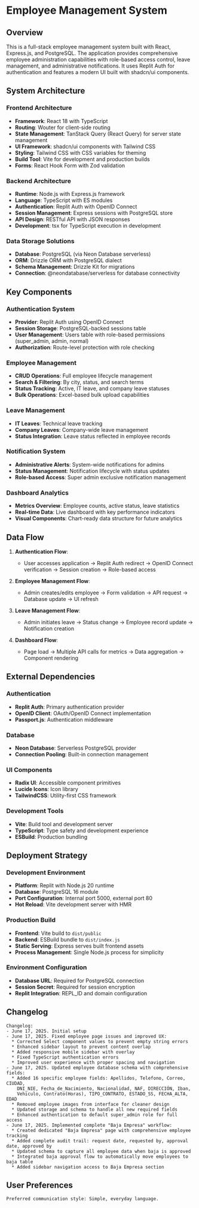 # Employee Management System

## Overview

This is a full-stack employee management system built with React, Express.js, and PostgreSQL. The application provides comprehensive employee administration capabilities with role-based access control, leave management, and administrative notifications. It uses Replit Auth for authentication and features a modern UI built with shadcn/ui components.

## System Architecture

### Frontend Architecture
- **Framework**: React 18 with TypeScript
- **Routing**: Wouter for client-side routing
- **State Management**: TanStack Query (React Query) for server state management
- **UI Framework**: shadcn/ui components with Tailwind CSS
- **Styling**: Tailwind CSS with CSS variables for theming
- **Build Tool**: Vite for development and production builds
- **Forms**: React Hook Form with Zod validation

### Backend Architecture
- **Runtime**: Node.js with Express.js framework
- **Language**: TypeScript with ES modules
- **Authentication**: Replit Auth with OpenID Connect
- **Session Management**: Express sessions with PostgreSQL store
- **API Design**: RESTful API with JSON responses
- **Development**: tsx for TypeScript execution in development

### Data Storage Solutions
- **Database**: PostgreSQL (via Neon Database serverless)
- **ORM**: Drizzle ORM with PostgreSQL dialect
- **Schema Management**: Drizzle Kit for migrations
- **Connection**: @neondatabase/serverless for database connectivity

## Key Components

### Authentication System
- **Provider**: Replit Auth using OpenID Connect
- **Session Storage**: PostgreSQL-backed sessions table
- **User Management**: Users table with role-based permissions (super_admin, admin, normal)
- **Authorization**: Route-level protection with role checking

### Employee Management
- **CRUD Operations**: Full employee lifecycle management
- **Search & Filtering**: By city, status, and search terms
- **Status Tracking**: Active, IT leave, and company leave statuses
- **Bulk Operations**: Excel-based bulk upload capabilities

### Leave Management
- **IT Leaves**: Technical leave tracking
- **Company Leaves**: Company-wide leave management
- **Status Integration**: Leave status reflected in employee records

### Notification System
- **Administrative Alerts**: System-wide notifications for admins
- **Status Management**: Notification lifecycle with status updates
- **Role-based Access**: Super admin exclusive notification management

### Dashboard Analytics
- **Metrics Overview**: Employee counts, active status, leave statistics
- **Real-time Data**: Live dashboard with key performance indicators
- **Visual Components**: Chart-ready data structure for future analytics

## Data Flow

1. **Authentication Flow**:
   - User accesses application → Replit Auth redirect → OpenID Connect verification → Session creation → Role-based access

2. **Employee Management Flow**:
   - Admin creates/edits employee → Form validation → API request → Database update → UI refresh

3. **Leave Management Flow**:
   - Admin initiates leave → Status change → Employee record update → Notification creation

4. **Dashboard Flow**:
   - Page load → Multiple API calls for metrics → Data aggregation → Component rendering

## External Dependencies

### Authentication
- **Replit Auth**: Primary authentication provider
- **OpenID Client**: OAuth/OpenID Connect implementation
- **Passport.js**: Authentication middleware

### Database
- **Neon Database**: Serverless PostgreSQL provider
- **Connection Pooling**: Built-in connection management

### UI Components
- **Radix UI**: Accessible component primitives
- **Lucide Icons**: Icon library
- **TailwindCSS**: Utility-first CSS framework

### Development Tools
- **Vite**: Build tool and development server
- **TypeScript**: Type safety and development experience
- **ESBuild**: Production bundling

## Deployment Strategy

### Development Environment
- **Platform**: Replit with Node.js 20 runtime
- **Database**: PostgreSQL 16 module
- **Port Configuration**: Internal port 5000, external port 80
- **Hot Reload**: Vite development server with HMR

### Production Build
- **Frontend**: Vite build to `dist/public`
- **Backend**: ESBuild bundle to `dist/index.js`
- **Static Serving**: Express serves built frontend assets
- **Process Management**: Single Node.js process for simplicity

### Environment Configuration
- **Database URL**: Required for PostgreSQL connection
- **Session Secret**: Required for session encryption
- **Replit Integration**: REPL_ID and domain configuration

## Changelog

```
Changelog:
- June 17, 2025. Initial setup
- June 17, 2025. Fixed employee page issues and improved UX:
  * Corrected Select component values to prevent empty string errors
  * Enhanced sidebar layout to prevent content overlap
  * Added responsive mobile sidebar with overlay
  * Fixed TypeScript authentication errors
  * Improved user experience with proper spacing and navigation
- June 17, 2025. Updated employee database schema with comprehensive fields:
  * Added 16 specific employee fields: Apellidos, Telefono, Correo, CIUDAD, 
    DNI_NIE, Fecha_de_Nacimiento, Nacionalidad, NAF, DIRECCIÓN, Iban, 
    Vehiculo, Contrato(Horas), TIPO_CONTRATO, ESTADO_SS, FECHA_ALTA, EDAD
  * Removed employee images from interface for cleaner design
  * Updated storage and schema to handle all new required fields
  * Enhanced authentication to default super_admin role for full access
- June 17, 2025. Implemented complete "Baja Empresa" workflow:
  * Created dedicated "Baja Empresa" page with comprehensive employee tracking
  * Added complete audit trail: request date, requested by, approval date, approved by
  * Updated schema to capture all employee data when baja is approved
  * Integrated baja approval flow to automatically move employees to baja table
  * Added sidebar navigation access to Baja Empresa section
```

## User Preferences

```
Preferred communication style: Simple, everyday language.
```